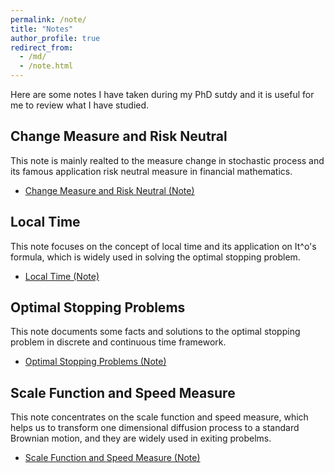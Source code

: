 ```yaml
---
permalink: /note/
title: "Notes"
author_profile: true
redirect_from: 
  - /md/
  - /note.html
---
```

Here are some notes I have taken during my PhD sutdy and it is useful for me to review what I have studied.

## Change Measure and Risk Neutral 
This note is mainly realted to the measure change in stochastic process and its famous application risk neutral measure in financial mathematics.
* [Change Measure and Risk Neutral (Note)](https://yuze0402.github.io/files/Change_Measure_and_Risk_Neutral_v2.pdf)

## Local Time
This note focuses on the concept of local time and its application on It\^o's formula, which is widely used in solving the optimal stopping problem.
* [Local Time (Note)](https://yuze0402.github.io/files/Local_Time_Note.pdf)

## Optimal Stopping Problems
This note documents some facts and solutions to the optimal stopping problem in discrete and continuous time framework.
* [Optimal Stopping Problems (Note)](https://yuze0402.github.io/files/OSFB.pdf)

## Scale Function and Speed Measure
This note concentrates on the scale function and speed measure, which helps us to transform one dimensional diffusion process to a standard Brownian motion, and they are widely used in exiting probelms.
* [Scale Function and Speed Measure (Note)](https://yuze0402.github.io/files/Scale_Function_and_Speed_Measure.pdf)
